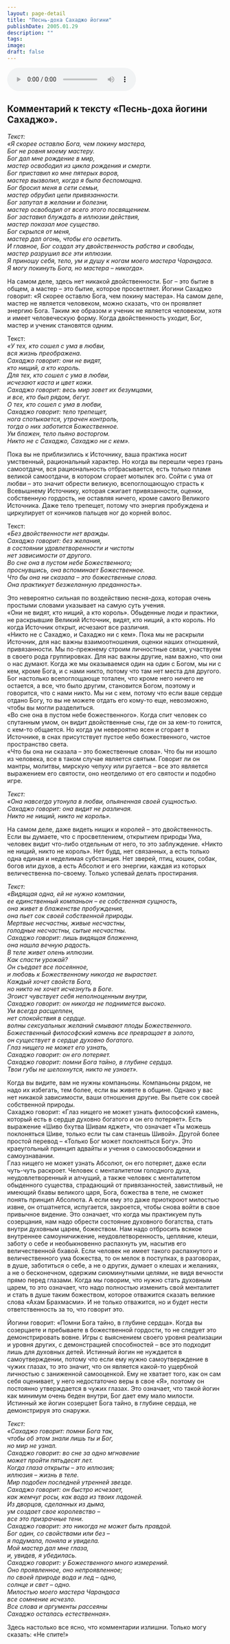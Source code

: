 ```yaml
---
layout: page-detail
title: "Песнь-доха Сахаджо йогини"
publishDate: 2005.01.29
description: ""
tags:
image:
draft: false
---
```


<audio title="2005.01.29 - Песнь-доха Сахаджо йогини.mp3" src="/upload/iblock/4af/4aff8a53a148f58d2e3abf84161e8214.mp3" controls=""></audio>

## **Комментарий к тексту «Песнь-доха йогини Сахаджо».**
  
  
_Текст:_   
_«Я скорее оставлю Бога, чем покину мастера,_  
_Бог не ровня моему мастеру._  
_Бог дал мне рождение в мир,_  
_мастер освободил из цикла рождения и смерти._  
_Бог приставил ко мне пятерых воров,_  
_мастер вызволил, когда я была беспомощна._  
_Бог бросил меня в сети семьи,_   
_мастер обрубил цепи привязанности._  
_Бог запутал в желании и болезни,_  
_мастер освободил от всего этого посвящением._  
_Бог заставил блуждать в иллюзии действия,_   
_мастер показал мое существо._  
_Бог скрылся от меня,_  
_мастер дал огонь, чтобы его осветить._  
_И главное, Бог создал эту двойственность рабства и свободы,_  
_мастер разрушил все эти иллюзии._  
_Я приношу себя, тело, ум и душу к ногам моего мастера Чарандаса._  
_Я могу покинуть Бога, но мастера – никогда»._ 

  
 На самом деле, здесь нет никакой двойственности. Бог – это бытие в общем, а мастер – это бытие, которое просветляет. Йогини Сахаджо говорит: «Я скорее оставлю Бога, чем покину мастера». На самом деле, мастер не является человеком, можно сказать, что он проявляет энергию Бога. Таким же образом и ученик не является человеком, хотя и имеет человеческую форму. Когда двойственность уходит, Бог, мастер и ученик становятся одним.   
  
 Текст:   
_«У тех, кто сошел с ума в любви,_   
_вся жизнь преображена._   
_Сахаджо говорит: они не видят,_   
_кто нищий, а кто король._  
_Для тех, кто сошел с ума в любви,_   
_исчезают каста и цвет кожи._   
_Сахаджо говорит: весь мир зовет их безумцами,_   
_и все, кто был рядом, бегут._  
_О тех, кто сошел с ума в любви,_   
_Сахаджо говорит: тело трепещет,_   
_нога спотыкается, утрачен контроль,_   
_тогда о них заботится Божественное._  
_Ум блажен, тело пьяно восторгом._   
_Никто не с Сахаджо, Сахаджо ни с кем»._  
  
 Пока вы не приблизились к Источнику, ваша практика носит умственный, рациональный характер. Но когда вы перешли через грань самоотдачи, вся рациональность отбрасывается, есть только пламя великой самоотдачи, в котором сгорает мотылек эго. Сойти с ума от любви – это значит обрести великую, всепоглощающую страсть к Всевышнему Источнику, которая сжигает привязанности, оценки, собственную гордость, не оставляя ничего, кроме самого Великого Источника. Даже тело трепещет, потому что энергия пробуждена и циркулирует от кончиков пальцев ног до корней волос.   
  
 Текст:   
_«Без двойственности нет вражды._   
_Сахаджо говорит: без желания,_   
_в состоянии удовлетворенности и чистоты_   
_нет зависимости от другого._  
_Во сне она в пустом небе Божественного;_   
_проснувшись, она вспоминает Божественное._   
_Что бы она ни сказала – это божественные слова._   
_Она практикует безжеланную преданность»._  
  
 Это невероятно сильная по воздействию песня-доха, которая очень простыми словами указывает на самую суть учения.   
 «Они не видят, кто нищий, а кто король». Обыденные люди и практики, не раскрывшие Великий Источник, видят, кто нищий, а кто король. Но когда Источник открыт, исчезают все различия.   
 «Никто не с Сахаджо, и Сахаджо ни с кем». Пока мы не раскрыли Источник, для нас важны взаимоотношения, оценки наших отношений, привязанности. Мы по-прежнему строим личностные связи, участвуем в своего рода группировках. Для нас важны другие, нам важно, что они о нас думают. Когда же мы оказываемся один на один с Богом, мы ни с кем, кроме Бога, и с нами никто, потому что там нет места для другого. Бог настолько всепоглощающе тотален, что кроме него ничего не остается, а все, что было другим, становится Богом, поэтому и говорится, что с нами никто. Мы ни с кем, потому что если ваше сердце отдано Богу, то вы не можете отдать его кому-то еще, невозможно, чтобы вы могли разделиться.   
 «Во сне она в пустом небе божественного». Когда спит человек со спутанным умом, он видит двойственные сны, где он за кем-то гонится, с кем-то общается. Но когда ум невероятно ясен и сгорает в Источнике, в снах присутствует пустое небо божественного, чистое пространство света.   
 «Что бы она ни сказала – это божественные слова». Что бы ни изошло из человека, все в таком случае является святым. Говорит ли он мантры, молитвы, мирскую чепуху или ругается – все это является выражением его святости, оно неотделимо от его святости и подобно игре. 

  
_Текст:_   
_«Она навсегда утонула в любви, опьяненная своей сущностью._  
_Сахаджо говорит: она видит не различая._  
_Никто не нищий, никто не король»._ 

  
 На самом деле, даже видеть нищих и королей – это двойственность. Если вы думаете, что с просветлением, открытием природы Ума, человек видит что-либо отдельным от него, то это заблуждение. «Никто не нищий, никто не король». Нет будд, нет связанных, а есть только одна единая и неделимая субстанция. Нет зверей, птиц, кошек, собак, богов или духов, а есть Абсолют и его энергии, каждая из которых величественна по-своему. Только успевай делать простирания.
  
  
_Текст:_  
_«Видящая одна, ей не нужно компании,_  
_ее единственный компаньон – ее собственная сущность,_  
_она живет в блаженстве пробуждения,_  
_она пьет сок своей собственной природы._  
_Мертвые несчастны, живые несчастны,_   
_голодные несчастны, сытые несчастны._   
_Сахаджо говорит: лишь видящая блаженна,_   
_она нашла вечную радость._  
_В теле живет олень иллюзии._  
_Как спасти урожай?_  
_Он съедает все посеянное,_  
_и любовь к Божественному никогда не вырастает._  
_Каждый хочет свойств Бога,_  
_но никто не хочет исчезнуть в Боге._   
_Эгоист чувствует себя неполноценным внутри,_  
_Сахаджо говорит: он никогда не поднимется высоко._  
_Ум всегда расщеплен,_  
_нет спокойствия в сердце._  
_волны сексуальных желаний смывают плоды Божественного._  
_Божественный философский камень все превращает в золото,_  
_он существует в сердце духовно богатого._  
_Глаз нищего не может его узнать,_  
_Сахаджо говорит: он его потеряет._  
_Сахаджо говорит: помни Бога тайно, в глубине сердца._   
_Твои губы не шелохнутся, никто не узнает»._ 

  
 Когда вы видите, вам не нужны компаньоны. Компаньоны рядом, не надо их избегать, тем более, если вы живете в общине. Однако у вас нет никакой зависимости, ваши отношения другие. Вы пьете сок своей собственной природы.   
 Сахаджо говорит: «Глаз нищего не может узнать философский камень, который есть в сердце духовно богатого и он его потеряет». Есть выражение «Шиво бхутва Шивам яджет», что означает «Ты можешь поклоняться Шиве, только если ты сам станешь Шивой». Другой более простой перевод – «Только Бог может поклоняться Богу». Это краеугольный принцип адвайты и учения о самоосвобождении и самоузнавании.   
 Глаз нищего не может узнать Абсолют, он его потеряет, даже если чуть-чуть раскроет. Человек с менталитетом голодного духа, неудовлетворенный и алчущий, а также человек с менталитетом обыденного существа, страдающий от привязанностей, завистливый, не имеющий бхавы великого царя, Бога, божества в теле, не сможет понять принцип Абсолюта. А если ему это даже приоткроют милостью извне, он отшатнется, испугается, закроется, чтобы снова войти в свое привычное видение. Это означает, что когда мы практикуем путь созерцания, нам надо обрести состояние духовного богатства, стать внутри духовным царем, божеством. Нам надо отбросить всякое внутреннее самоуничижение, неудовлетворенность, цепляние, клеши, заботу о себе и необыкновенно распахнуть ум, насытив его величественной бхавой. Если человек не имеет такого распахнутого и величественного ума божества, то он мелок в поступках, в разговорах, в душе, заботиться о себе, а не о других, думает о клешах и желаниях, а не о бесконечном, одержим сиюминутными целями, не видя вечности прямо перед глазами. Когда мы говорим, что нужно стать духовным царем, то это означает, что надо полностью изменить свой менталитет и стать в душе таким божеством, которое отважится сказать великие слова «Ахам Брахмасми». И не только отважится, но и будет нести ответственность за то, что говорит это.   
  
 Йогини говорит: «Помни Бога тайно, в глубине сердца». Когда вы созерцаете и пребываете в божественной гордости, то не следует это демонстрировать вовне. Игры с выяснением своего уровня реализации и уровня других, с демонстрацией способностей – все это подходит лишь для духовных детей. Истинный йогин не нуждается в самоутверждении, потому что если ему нужно самоутверждение в чужих глазах, то это значит, что он является какой-то ущербной личностью с заниженной самооценкой. Ему не хватает того, как он сам себя оценивает, у него недостаточно веры в свое «Я», поэтому он постоянно утверждается в чужих глазах. Это означает, что такой йогин как минимум очень беден внутри, Бог дает ему мало милости. Истинный же йогин созерцает Бога тайно, в глубине сердца, не демонстрируя это снаружи.
  
  
_Текст:_  
_«Сахаджо говорит: помни Бога так,_   
_чтобы об этом знали лишь ты и Бог,_   
_но мир не узнал._  
_Сахаджо говорит: во сне за одно мгновение_   
_может пройти пятьдесят лет._   
_Когда глаза открыты – это иллюзия;_   
_иллюзия – жизнь в теле._  
_Мир подобен последней утренней звезде._   
_Сахаджо говорит: он быстро исчезает,_   
_как жемчуг росы, как вода из твоих ладоней._  
_Из дворцов, сделанных из дыма,_  
_ум создает свое королевство –_  
_все это призрачные тени._  
_Сахаджо говорит: это никогда не может быть правдой._  
_Бог один, со свойствами или без –_   
_я подумала, поняла и увидела._  
_Мой мастер дал мне глаза,_  
_и, увидев, я убедилась._  
_Сахаджо говорит: у Божественного много измерений._   
_Оно проявленное, оно непроявленное;_   
_по своей природе вода и лед – одно,_   
_солнце и свет – одно._  
_Милостью моего мастера Чарандаса_   
_все сомнение исчезло._   
_Все слова и аргументы рассеяны_   
_Сахаджо осталась естественная»._ 
  
 Здесь настолько все ясно, что комментарии излишни. Только могу сказать: «Не спите!»   
  
  

